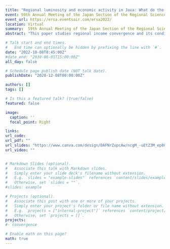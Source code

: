 ```yaml
---
title: "Regional luminosity and economic activity in Java: What do the new satellite nighttime light data say?"
event: 59th Annual Meeting of the Japan Section of the Regional Science Association International  
event_url: https://ersa.eventsair.com/ersa2022/
location: Virtual
summary:  59th Annual Meeting of the Japan Section of the Regional Science Association International  
abstract: "This paper studies regional income convergence and its conditioning factors across 81 provinces of Turkey over the 2007–2019 period. Through the lens of a nonlinear dynamic factor model, we first test the hypothesis that all provinces would eventually converge to a common long-run equilibrium. We reject this hypothesis and find that the provincial dynamics of income per capita are characterized by 6 convergence clubs. Next, we evaluate the conditioning factors behind club formation. Our results suggest that spatial dependence across provinces plays an essential role in the formation of convergence clubs. The spatial distribution of the convergence clubs has a clear spatial pattern, and the dynamics of the provincial income distribution are spatially integrated. We also find that geographical neighbors are more important for middle and high-income provinces. Finally, we show that the performance of geographical neighbors affects the probability of club membership through spillovers in capital accumulation and structural change"

# Talk start and end times.
#   End time can optionally be hidden by prefixing the line with `#`.
date: "2022-10-08T8:45:00Z"
#date_end: "2030-06-01T15:00:00Z"
all_day: false

# Schedule page publish date (NOT talk date).
publishDate: "2020-12-08T00:00:00Z"

authors: []
tags: []

# Is this a featured talk? (true/false)
featured: false

image:
  caption: ''
  focal_point: Right

links:
url_code:
url_pdf: ""
url_slides: "https://www.canva.com/design/DAFNrZupcAw/ncgM_-uEtZ3M_ep80DN4Jg/view?utm_content=DAFNrZupcAw&utm_campaign=designshare&utm_medium=link&utm_source=publishsharelink"
url_video: ""


# Markdown Slides (optional).
#   Associate this talk with Markdown slides.
#   Simply enter your slide deck's filename without extension.
#   E.g. `slides = "example-slides"` references `content/slides/example-slides.md`.
#   Otherwise, set `slides = ""`.
#slides: example

# Projects (optional).
#   Associate this post with one or more of your projects.
#   Simply enter your project's folder or file name without extension.
#   E.g. `projects = ["internal-project"]` references `content/project/deep-learning/index.md`.
#   Otherwise, set `projects = []`.
projects:
#- convergence

# Enable math on this page?
math: true
---
```

